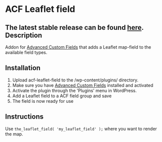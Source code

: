 ACF Leaflet field
=================
The latest stable release can be found [here](http://wordpress.org/extend/plugins/advanced-custom-fields-leaflet-field/).
Description
-----------
Addon for [Advanced Custom Fields](http://www.advancedcustomfields.com/) that adds a Leaflet map-field to the available field types.

Installation
------------
1. Upload acf-leaflet-field to the /wp-content/plugins/ directory.
1. Make sure you have [Advanced Custom Fields](http://www.advancedcustomfields.com/) installed and activated
1. Activate the plugin through the 'Plugins' menu in WordPress.
1. Add a Leaflet field to a ACF field group and save
1. The field is now ready for use

Instructions
------------
Use ```the_leaflet_field( 'my_leaflet_field' );``` where you want to render the map.